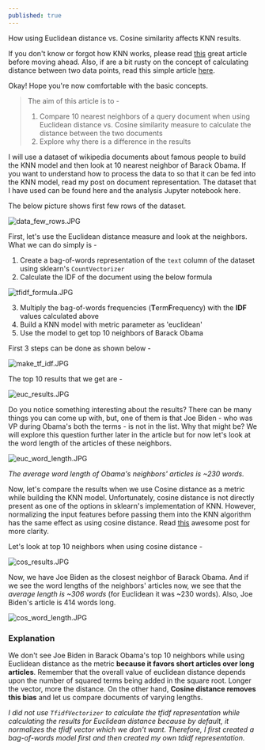 ```yaml
---
published: true
---
```

How using Euclidean distance vs. Cosine similarity affects KNN results.

If you don't know or forgot how KNN works, please read [this](https://towardsdatascience.com/machine-learning-basics-with-the-k-nearest-neighbors-algorithm-6a6e71d01761) great article before moving ahead. Also, if are a bit rusty on the concept of calculating distance between two data points, read this simple article [here](https://cmry.github.io/notes/euclidean-v-cosine).

Okay! Hope you're now comfortable with the basic concepts. 

> The aim of this article is to - 
> 1. Compare 10 nearest neighbors of a query document when using Euclidean distance vs. Cosine similarity measure to calculate the distance between the two documents
> 2. Explore why there is a difference in the results

I will use a dataset of wikipedia documents about famous people to build the KNN model and then look at 10 nearest neighbor of Barack Obama. If you want to understand how to process the data to so that it can be fed into the KNN model, read my post on document representation. The dataset that I have used can be found here and the analysis Jupyter notebook here.

The below picture shows first few rows of the dataset.

![data_few_rows.JPG]({{site.baseurl}}/_posts/data_few_rows.JPG)


First, let's use the Euclidean distance measure and look at the neighbors. What we can do simply is - 
1. Create a bag-of-words representation of the `text` column of the dataset using sklearn's `CountVectorizer`
2. Calculate the IDF of the document using the below formula 

![tfidf_formula.JPG]({{site.baseurl}}/_posts/tfidf_formula.JPG)

3. Multiply the bag-of-words frequencies (**T**erm**F**requency) with the **IDF** values calculated above
4. Build a KNN model with metric parameter as 'euclidean'
5. Use the model to get top 10 neighbors of Barack Obama

First 3 steps can be done as shown below - 

![make_tf_idf.JPG]({{site.baseurl}}/_posts/make_tf_idf.JPG)

The top 10 results that we get are - 

![euc_results.JPG]({{site.baseurl}}/_posts/euc_results.JPG)

Do you notice something interesting about the results? There can be many things you can come up with, but, one of them is that Joe Biden - who was VP during Obama's both the terms - is not in the list. Why that might be? We will explore this question further later in the article but for now let's look at the word length of the articles of these neighbors.

![euc_word_length.JPG]({{site.baseurl}}/_posts/euc_word_length.JPG)

_The average word length of Obama's neighbors' articles is ~230 words._

Now, let's compare the results when we use Cosine distance as a metric while building the KNN model. Unfortunately, cosine distance is not directly present as one of the options in sklearn's implementation of KNN. However, normalizing the input features before passing them into the KNN algorithm has the same effect as using cosine distance. Read [this](https://newbedev.com/using-cosine-distance-with-scikit-learn-kneighborsclassifier) awesome post for more clarity.

Let's look at top 10 neighbors when using cosine distance - 

![cos_results.JPG]({{site.baseurl}}/_posts/cos_results.JPG)

Now, we have Joe Biden as the closest neighbor of Barack Obama. And if we see the word lengths of the neighbors' articles now, we see that the _average length is ~306 words_ (for Euclidean it was ~230 words). Also, Joe Biden's article is 414 words long.

![cos_word_length.JPG]({{site.baseurl}}/_posts/cos_word_length.JPG)

### Explanation

We don't see Joe Biden in Barack Obama's top 10 neighbors while using Euclidean distance as the metric **because it favors short articles over long articles**. Remember that the overall value of euclidean distance depends upon the number of squared terms being added in the square root. Longer the vector, more the distance. On the other hand, **Cosine distance removes this bias** and let us compare documents of varying lengths.

_I did not use `TfidfVectorizer` to calculate the tfidf representation while calculating the results for Euclidean distance because by default, it normalizes the tfidf vector which we don't want. Therefore, I first created a bag-of-words model first and then created my own tdidf representation._

